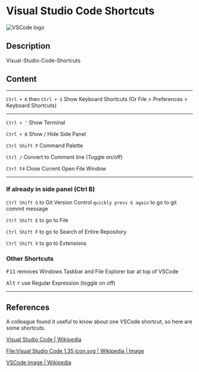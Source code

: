 # Visual Studio Code Shortcuts

![VSCode logo](https://upload.wikimedia.org/wikipedia/commons/9/9a/Visual_Studio_Code_1.35_icon.svg)

## Description

Visual-Studio-Code-Shortcuts

## Content

____

`Ctrl + K` then `Ctrl + S` Show Keyboard Shortcuts (Or File > Preferences > Keyboard Shortcuts)

____

`Ctrl + '` Show Terminal

`Ctrl + B` Show / Hide Side Panel

`Ctrl Shift P` Command Palette

`Ctrl /` Convert to Comment line (Toggle on/off)

`Ctrl F4` Close Current Open File Window
____

### If already in side panel (Ctrl B)

`Ctrl Shift G` to Git Version Control `quickly press G again` to go to git commit message

`Ctrl Shift E` to go to File

`Ctrl Shift F` to go to Search of Entire Repository

`Ctrl Shift X` to go to Extensions

### Other Shortcuts

<kbd>F11</kbd> removes Windows Taskbar and File Explorer bar at top of VSCode

<kbd>Alt</kbd> <kbd>r</kbd> use Regular Expression (toggle on off)

____

## References

A colleague found it useful to know about one VSCode shortcut, so here are some shortcuts.

[Visual Studio Code | Wikipedia](https://en.wikipedia.org/wiki/Visual_Studio_Code)

[File:Visual Studio Code 1.35 icon.svg | Wikipedia | Image](https://en.wikipedia.org/wiki/File:Visual_Studio_Code_1.35_icon.svg)

[VSCode image | Wikipedia](https://upload.wikimedia.org/wikipedia/commons/9/9a/Visual_Studio_Code_1.35_icon.svg)
